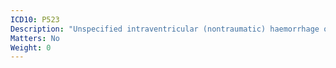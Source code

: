 ```yaml
---
ICD10: P523
Description: "Unspecified intraventricular (nontraumatic) haemorrhage of fetus and newborn"
Matters: No
Weight: 0
---
```


